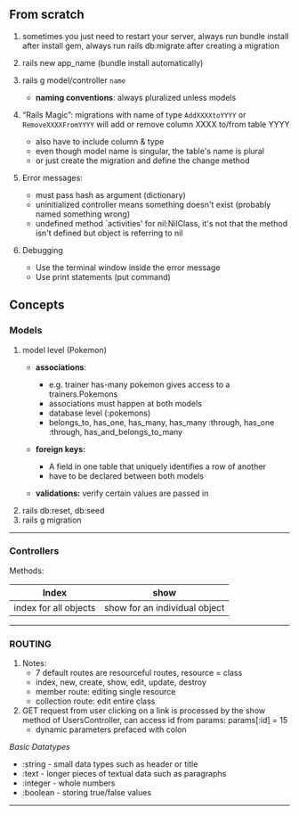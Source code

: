 ## From scratch

1. sometimes you just need to restart your server, always run bundle install after install gem, always run rails db:migrate after creating a migration

1. rails new app_name (bundle install automatically)
1. rails g model/controller `name`
	- **naming conventions**: always pluralized unless models
1. “Rails Magic”: migrations with name of type `AddXXXXtoYYYY` or `RemoveXXXXFromYYYY` will add or remove column XXXX to/from table YYYY
	- also have to include column & type
	- even though model name is singular, the table's name is plural
	- or just create the migration and define the change method

1. Error messages:
	- must pass hash as argument (dictionary)
	- uninitialized controller means something doesn't exist (probably named something wrong)
	- undefined method `activities' for nil:NilClass, it's not that the method isn't defined but object is referring to nil
	
1. Debugging
	- Use the terminal window inside the error message
	- Use print statements (put command)


## Concepts

### Models
1. model level (Pokemon)
	-  **associations**:
		- e.g. trainer has-many pokemon gives access to a trainers.Pokemons 
		- associations must happen at both models
		- database level (:pokemons)
		- belongs_to, has_one, has_many, has_many :through, has_one :through, has_and_belongs_to_many
	
	- **foreign keys:** 
		- A field in one table that uniquely identifies a row of another
		- have to be declared between both models
		
 	- **validations:** verify certain values are passed in
1. rails db:reset, db:seed
1. rails g migration

--- 
### Controllers

Methods: 

Index |  show
------|--------
index for all objects | show for an individual object

--- 
### ROUTING

1. Notes:
	- 7 default routes are resourceful routes, resource = class 
	- index, new, create, show, edit, update, destroy
	- member route: editing single resource
	- collection route: edit entire class
1. GET request from user clicking on a link is processed by the show method of UsersController, can access id from params: params[:id] = 15
	- dynamic parameters prefaced with colon

_Basic Datatypes_

- :string - small data types such as header or title
- :text - longer pieces of textual data such as paragraphs
- :integer - whole numbers
- :boolean - storing true/false values


---- 



